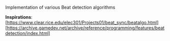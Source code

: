 Implementation of various Beat detection algorithms

**Inspirations**:
[https://www.clear.rice.edu/elec301/Projects01/beat_sync/beatalgo.html]
[https://archive.gamedev.net/archive/reference/programming/features/beatdetection/index.html]
